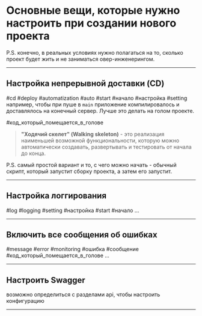 # Основные вещи, которые нужно настроить при создании нового проекта 
P.S. конечно, в реальных условиях нужно полагаться на то, сколько проект будет жить и не заниматься овер-инженерингом.

---
## Настройка непрерывной доставки (CD)
#cd #deploy #automatization #auto #start #начало #настройка #setting
например, чтобы при пуше в `main` приложение компилировалось и доставлялось на конечный сервер.
Лучше это делать на голом проекте.

#код_который_помещается_в_голове
>**"Ходячий скелет" (Walking skeleton)** - это реализация наименьшей возможной функциональности, которую можно автоматически создавать, развертывать и тестировать от начала до конца.

P.S. самый простой вариант и то, с чего можно начать - обычный скрипт, который запустит сборку проекта, а затем его запустит.

---

## Настройка логгирования
#log #logging #setting #настройка #start #начало
...

---

## Включить все сообщения об ошибках
#message #error #monitoring #ошибка #сообщение #код_который_помещается_в_голове
...


---

## Настроить Swagger
возможно определиться с разделами api, чтобы настроить конфигурацию

---

##